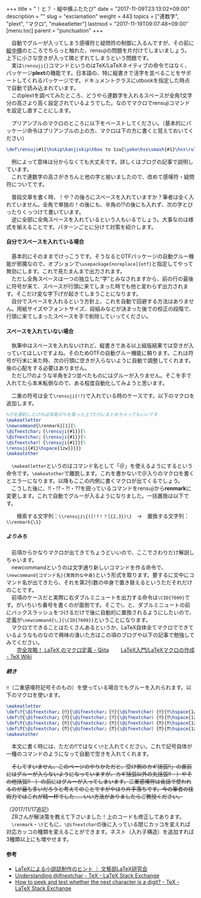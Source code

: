 +++
title = "！と？ - 縦中横ふたたび"
date = "2017-11-09T23:13:02+09:00"
description = ""
slug = "exclamation"
weight = 443
topics = ["連数字", "plext", "マクロ", "makeatletter"]
lastmod = "2017-11-19T09:07:48+09:00"
[menu.toc]
    parent = "punctuation"
+++

&#x3000;自動でグルーが入ってしまう感嘆符と疑問符の制御に入るんですが、その前に[縦中横](/tutorial/rensuji/#fn:1)のところでちらっと触れた、rensujiの問題を片付けてしまいましょう。上下に小さな空きが入って隣とずれてしまうという問題です。  
　実は`\rensuji{}`コマンドというのはTeX/LaTeXネイティブの命令ではなく、パッケージ**plext**の機能です。日本語の、特に縦書きで活字を並べることをサポートしてくれるパッケージです。ドキュメントクラスにutbookを指定した時点で自動で読み込まれています。  
　このplextを調べてみたところ、どうやら連数字を入れるスペースが全角1文字分の高さより高く設定されているようでした。なのでマクロでrensujiコマンドを設定し直すことにします。

　プリアンブルのマクロのところに以下をペーストしてください。（基本的にパッケージ命令はプリアンブルの上の方、マクロは下の方に書くと覚えておいてください）

```LaTeX
\def\rensuji#1{\hskip\kanjiskip\hbox to 1zw{\yoko\hss\smash{#1}\hss\rule[-0.12zw]{0zw}{1zw}}\hskip\kanjiskip}
```

　例によって意味は分からなくても大丈夫です。詳しくはブログの記事で説明しています。  
　これで連数字の高さがきちんと他の字と揃いましたので、改めて感嘆符・疑問符についてです。

　普段文章を書く時、！や？の後ろにスペースを入れていますか？筆者は全く入れていません。全角で単独の！の後にも、半角の!?の後にも入れず、次の字とびったりくっつけて書いています。  
　逆に全部に全角スペースを入れているという人もいるでしょう。大事なのは様式を揃えることです。パターンごとに分けて対策を紹介します。

#### 自分でスペースを入れている場合
　基本的にそのままでけっこうです。そうなるとOTFパッケージの自動グルー機能が邪魔なので、オプションで`\usepackage[noreplace]{otf}`と指定してやって無効にします。これで見たまんまで出力されます。  
　ただし全角スペースは一つの独立した“字”とみなされますから、前の行の最後に符号が来て、スペースが行頭に来てしまった時でも他と変わらず出力されます。そこだけ変な字下げが起きてしまうことになります。  
　自分でスペースを入れるという方針上、これを自動で回避する方法はありません。用紙サイズやフォントサイズ、段組みなどが決まった後での校正の段階で、行頭に来てしまったスペースを手で削除していってください。

#### スペースを入れていない場合
　執筆中はスペースを入れないけれど、縦書きである以上組版結果では空きが入っていてほしいですよね。そのためOTFの自動グルー機能に頼ります。これは符号が行末に来た時、次の行頭に空きが入らないように自動で調整してくれます。後の心配をする必要はありません。  
　ただし!?のような半角を2つ並べたものにはグルーが入りません。そこを手で入れてたら本末転倒なので、ある程度自動化してみようと思います。

　二重の符号は全て`\rensuji{!?}`で入れている時のケースです。以下のマクロを追加します。

```LaTeX
%行を節約したければ末尾の％を取った上で1行にまとめちゃってもいいです
\makeatletter
\newcommand{\renmark}[1]{%
\@ifnextchar」{\rensuji{#1}}{%
\@ifnextchar』{\rensuji{#1}}{%
\@ifnextchar）{\rensuji{#1}}{%
\rensuji{#1}\hspace{1zw}}}}}
\makeatother
```

　`\makeatletter`というのはコマンド名として「＠」を使えるようにするという命令です。`\makeatother`で離脱します。これを書かないで＠入りのマクロを書くとエラーになります。以降もここの内側に書くマクロが出てくるでしょう。  
　こうした後に、!!・!?・?!・??を囲っているコマンドをrensujiから**renmark**に変更します。これで自動でグルーが入るようになりました。一括置換は以下です。  

　　検索する文字列：`\\rensuji\{([!?！？]{2,3})\}`　→　置換する文字列：`\\renmark{\1}`

##### よりみち
　前項からかなりマクロが出てきてちょうどいいので、ここでさわりだけ解説しちゃいます。  
　newcommandというのは文字通り新しいコマンドを作る命令で、`\newcommand{コマンド名}{実質的な中身}`という形式を取ります。要するに文中にコマンド名が出てきたら、それを第2引数の中身で置き替えるというただそれだけのことです。  
　前項のケースだと実際に右ダブルミニュートを出力する命令は`\CID{7609}`です。がいちいち番号を書くのが面倒です。そこで`\〟`と、ダブルミニュートの前にバックスラッシュをつけるだけで後に自動的に置換されるようにしたいので、定義が<code class="language-latex">\newcommand{\〟}{\CID{7609}}</code>ということになります。  
　マクロでできることはたくさんあるというか、LaTeX自体全てマクロでできているようなものなので興味の湧いた方はこの項のブログや以下の記事で勉強してみてください。  
　　[完全攻略！ LaTeX のマクロ定義 - Qiita](https://qiita.com/zr_tex8r/items/5067307890d36c0e4882)
　　[LaTeX入門/LaTeXマクロの作成 - TeX Wiki](https://texwiki.texjp.org/?LaTeX%E5%85%A5%E9%96%80%2FLaTeX%E3%83%9E%E3%82%AF%E3%83%AD%E3%81%AE%E4%BD%9C%E6%88%90)

##### 続き
`‼`（二重感嘆符記号そのもの）を使っている場合でもグルーを入れられます。以下のマクロを使います。

```LaTeX
\makeatletter
\def\‼{\@ifnextchar」{‼}{\@ifnextchar』{‼}{\@ifnextchar）{‼}{‼\hspace{1zw}}}}}
\def\⁉{\@ifnextchar」{⁉}{\@ifnextchar』{⁉}{\@ifnextchar）{⁉}{⁉\hspace{1zw}}}}}
\def\⁈{\@ifnextchar」{⁈}{\@ifnextchar』{⁈}{\@ifnextchar）{⁈}{⁈\hspace{1zw}}}}}
\def\⁇{\@ifnextchar」{⁇}{\@ifnextchar』{⁇}{\@ifnextchar）{⁇}{⁇\hspace{1zw}}}}}
\makeatother
```

　本文に書く時には、ただの‼ではなく`\‼`と入れてください。これで記号自体が一種のコマンドのようになって自動で空きを入れてくれます。

　~~そしてすいません、このページのやりかただと、受け側のカギ括弧!!」の直前にはグルーが入らないようになっていますが、カギ括弧以外の丸括弧!!　）やその他括弧!!　｝の前にはグルーが入ってしまいます。二重感嘆符は会話で使われるのが最も多いだろうと考えてのことですがやはり片手落ちです。今の筆者の技術力ではこれが精一杯でした……いい方法がありましたらご教授ください。~~

（2017/11/17追記）  
　ZRさんが解決策を教えて下さいました！上のコードも修正してあります。  
　`\renmark`・`\‼`ともに、`\@ifnextchar`の後に入っている閉じカッコを変えれば対応カッコの種類を変えることができます。ネスト（入れ子構造）を追加すれば3種類以上にも増やせます。


#### 参考
- [LaTeXによる小説誌制作のヒント ｜ 文藝部LaTeX研究会](https://qdaibungei.github.io/latex/2017/10/12/book-making-hints.html)
- [Understanding \@ifnextchar - TeX - LaTeX Stack Exchange](https://tex.stackexchange.com/questions/57788/understanding-ifnextchar)
- [How to peek and test whether the next character is a digit? - TeX - LaTeX Stack Exchange](https://tex.stackexchange.com/questions/323311/how-to-peek-and-test-whether-the-next-character-is-a-digit)
